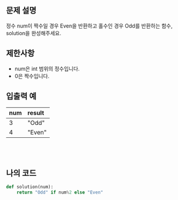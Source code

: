 ## 문제 설명

정수 num이 짝수일 경우 Even을 반환하고 홀수인 경우 Odd를 반환하는 함수, solution을 완성해주세요.

## 제한사항

* num은 int 범위의 정수입니다.
* 0은 짝수입니다.

## 입출력 예

|num|result|
|:------|:---|
|3|"Odd"|
|4|"Even"|

<br/>
<br/>

## 나의 코드

```py
def solution(num):
    return "Odd" if num%2 else "Even"
```

